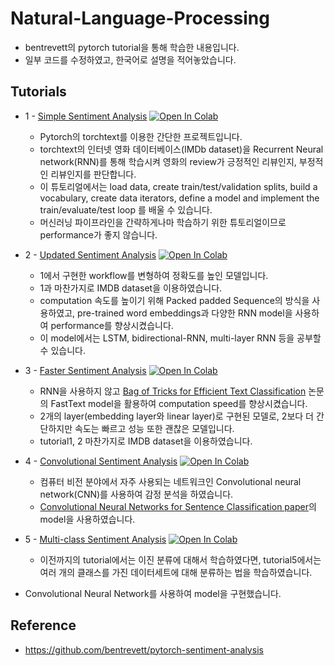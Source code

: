 # Natural-Language-Processing

- bentrevett의 pytorch tutorial을 통해 학습한 내용입니다. 
- 일부 코드를 수정하였고, 한국어로 설명을 적어놓았습니다.





## Tutorials
- 1 - [Simple Sentiment Analysis](https://github.com/happy-jihye/Natural-Language-Processing/blob/main/1_Simple_Sentiment_Analysis.ipynb) [![Open In Colab](https://colab.research.google.com/assets/colab-badge.svg)](https://colab.research.google.com/github/happy-jihye/Natural-Language-Processing/blob/main/1_Simple_Sentiment_Analysis.ipynb)

  - Pytorch의 torchtext를 이용한 간단한 프로젝트입니다. 
  - torchtext의 인터넷 영화 데이터베이스(IMDb dataset)을 Recurrent Neural network(RNN)를 통해 학습시켜 영화의 review가 긍정적인 리뷰인지, 부정적인 리뷰인지를 판단합니다. 
  - 이 튜토리얼에서는 load data, create train/test/validation splits, build a vocabulary, create data iterators, define a model and implement the train/evaluate/test loop 를 배울 수 있습니다. 
  - 머신러닝 파이프라인을 간략하게나마 학습하기 위한 튜토리얼이므로 performance가 좋지 않습니다.  

- 2 - [Updated Sentiment Analysis](https://github.com/happy-jihye/Natural-Language-Processing/blob/main/2_Updated_Sentiment_Analysis.ipynb) [![Open In Colab](https://colab.research.google.com/assets/colab-badge.svg)](https://colab.research.google.com/github/happy-jihye/Natural-Language-Processing/blob/main/2_Updated_Sentiment_Analysis.ipynb)

  - 1에서 구현한 workflow를 변형하여 정확도를 높인 모델입니다. 
  - 1과 마찬가지로 IMDB dataset을 이용하였습니다.
  - computation 속도를 높이기 위해 Packed padded Sequence의 방식을 사용하였고, pre-trained word embeddings과 다양한 RNN model을 사용하여 performance를 향상시켰습니다. 
  - 이 model에서는 LSTM, bidirectional-RNN, multi-layer RNN 등을 공부할 수 있습니다.

- 3 - [Faster Sentiment Analysis](https://github.com/happy-jihye/Natural-Language-Processing/blob/main/3_Faster_Sentiment_Analysis.ipynb) [![Open In Colab](https://colab.research.google.com/assets/colab-badge.svg)](https://colab.research.google.com/github/happy-jihye/Natural-Language-Processing/blob/main/3_Faster_Sentiment_Analysis.ipynb)

  - RNN을 사용하지 않고 [Bag of Tricks for Efficient Text Classification](https://arxiv.org/abs/1607.01759) 논문의 FastText model을 활용하여 computation speed를 향상시켰습니다. 
  - 2개의 layer(embedding layer와 linear layer)로 구현된 모델로, 2보다 더 간단하지만 속도는 빠르고 성능 또한 괜찮은 모델입니다.
  - tutorial1, 2 마찬가지로 IMDB dataset을 이용하였습니다.

- 4 - [Convolutional Sentiment Analysis](https://github.com/happy-jihye/Natural-Language-Processing/blob/main/4_Convolutional_Sentiment_Analysis.ipynb) [![Open In Colab](https://colab.research.google.com/assets/colab-badge.svg)](https://colab.research.google.com/github/happy-jihye/Natural-Language-Processing/blob/main/4_Convolutional_Sentiment_Analysis.ipynb)

  - 컴퓨터 비전 분야에서 자주 사용되는 네트워크인 Convolutional neural network(CNN)를 사용하여 감정 분석을 하였습니다.
  - [Convolutional Neural Networks for Sentence Classification paper](https://arxiv.org/abs/1408.5882)의 model을 사용하였습니다.

- 5 - [Multi-class Sentiment Analysis](https://github.com/happy-jihye/Natural-Language-Processing/blob/main/5_Multi_class_Sentiment_Analysis.ipynb) [![Open In Colab](https://colab.research.google.com/assets/colab-badge.svg)](https://colab.research.google.com/github/happy-jihye/Natural-Language-Processing/blob/main/5_Multi_class_Sentiment_Analysis.ipynb)

  - 이전까지의 tutorial에서는 이진 분류에 대해서 학습하였다면, tutorial5에서는 여러 개의 클래스를 가진 데이터세트에 대해 분류하는 법을 학습하였습니다. 
 - Convolutional Neural Network를 사용하여 model을 구현했습니다.

## Reference 
- https://github.com/bentrevett/pytorch-sentiment-analysis
